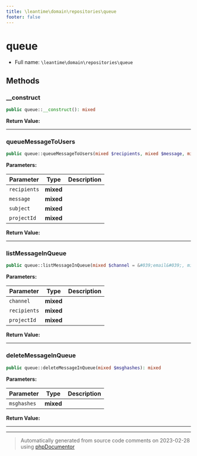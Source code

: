 ```yaml
---
title: \leantime\domain\repositories\queue
footer: false
---
```


# queue





* Full name: `\leantime\domain\repositories\queue`



## Methods

### __construct



```php
public queue::__construct(): mixed
```









**Return Value:**





---
### queueMessageToUsers



```php
public queue::queueMessageToUsers(mixed $recipients, mixed $message, mixed $subject = &quot;&quot;, mixed $projectId): mixed
```








**Parameters:**

| Parameter | Type | Description |
|-----------|------|-------------|
| `recipients` | **mixed** |  |
| `message` | **mixed** |  |
| `subject` | **mixed** |  |
| `projectId` | **mixed** |  |


**Return Value:**





---
### listMessageInQueue



```php
public queue::listMessageInQueue(mixed $channel = &#039;email&#039;, mixed $recipients = null, mixed $projectId): mixed
```








**Parameters:**

| Parameter | Type | Description |
|-----------|------|-------------|
| `channel` | **mixed** |  |
| `recipients` | **mixed** |  |
| `projectId` | **mixed** |  |


**Return Value:**





---
### deleteMessageInQueue



```php
public queue::deleteMessageInQueue(mixed $msghashes): mixed
```








**Parameters:**

| Parameter | Type | Description |
|-----------|------|-------------|
| `msghashes` | **mixed** |  |


**Return Value:**





---


---
> Automatically generated from source code comments on 2023-02-28 using [phpDocumentor](http://www.phpdoc.org/)

